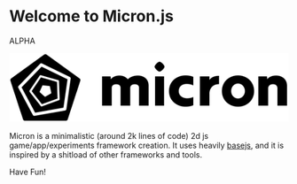 # Welcome to Micron.js

ALPHA

![Micron](icon_big.png)

<span id="super_msg"></span>
       
Micron is a minimalistic (around 2k lines of code) 2d js game/app/experiments framework creation. 
It uses heavily [basejs](https://github.com/ertrzyiks/basejs), and it is inspired by a shitload of other frameworks and tools.

Have Fun!

<a class="github-button" style="display: none" href="https://github.com/micronjs/micronjs" data-icon="octicon-git-branch" data-style="mega">Fork</a>

<script src="js/main.js"></script>
<script id="github-bjs" src="https://buttons.github.io/buttons.js"></script>
